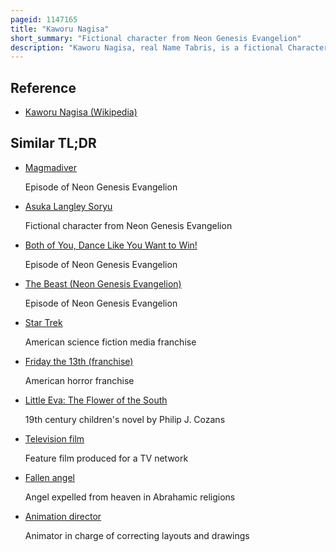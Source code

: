 ```yaml
---
pageid: 1147165
title: "Kaworu Nagisa"
short_summary: "Fictional character from Neon Genesis Evangelion"
description: "Kaworu Nagisa, real Name Tabris, is a fictional Character from the Neon Genesis Evangelion Franchise created by Gainax. In the series, he is the pilot of a giant mecha named Evangelion Unit 02 for the special agency Nerv. Kaworu is the seventeenth and final member of the Angels which threaten humanity. When he arrives at Nerv, he meets Eva-01 pilot Shinji Ikari, showing great affection towards him. After revealing his Nature as an Angel to shinji he asks him to kill him to allow Humanity to survive. Kaworu appears in the Franchise's animated Feature Films and related Media, Video Games, the original net Animation Petit Eva: Evangelion @ School, the Rebuild of Evangelion Films, and the Manga Adaptation by Yoshiyuki Sadamoto. He also has a prominent Role in Evangelion: 3. You can redo the third Film of the Rebuild Saga."
---
```


## Reference

- [Kaworu Nagisa (Wikipedia)](https://en.wikipedia.org/?curid=1147165)

## Similar TL;DR

- [Magmadiver](/tldr/en/magmadiver)

  Episode of Neon Genesis Evangelion

- [Asuka Langley Soryu](/tldr/en/asuka-langley-soryu)

  Fictional character from Neon Genesis Evangelion

- [Both of You, Dance Like You Want to Win!](/tldr/en/both-of-you-dance-like-you-want-to-win)

  Episode of Neon Genesis Evangelion

- [The Beast (Neon Genesis Evangelion)](/tldr/en/the-beast-neon-genesis-evangelion)

  Episode of Neon Genesis Evangelion

- [Star Trek](/tldr/en/star-trek)

  American science fiction media franchise

- [Friday the 13th (franchise)](/tldr/en/friday-the-13th-franchise)

  American horror franchise

- [Little Eva: The Flower of the South](/tldr/en/little-eva-the-flower-of-the-south)

  19th century children's novel by Philip J. Cozans

- [Television film](/tldr/en/television-film)

  Feature film produced for a TV network

- [Fallen angel](/tldr/en/fallen-angel)

  Angel expelled from heaven in Abrahamic religions

- [Animation director](/tldr/en/animation-director)

  Animator in charge of correcting layouts and drawings
